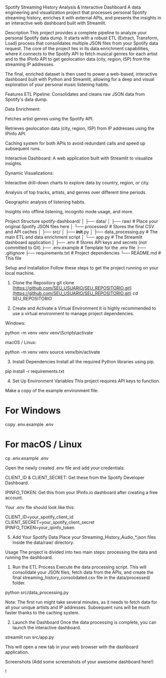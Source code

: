 Spotify Streaming History Analysis & Interactive Dashboard
A data engineering and visualization project that processes personal Spotify streaming history, enriches it with external APIs, and presents the insights in an interactive web dashboard built with Streamlit.

Description
This project provides a complete pipeline to analyze your personal Spotify data dump. It starts with a robust ETL (Extract, Transform, Load) process that consolidates multiple JSON files from your Spotify data request. The core of the project lies in its data enrichment capabilities, where it connects to the Spotify API to fetch musical genres for each artist and to the IPinfo API to get geolocation data (city, region, ISP) from the streaming IP addresses.

The final, enriched dataset is then used to power a web-based, interactive dashboard built with Python and Streamlit, allowing for a deep and visual exploration of your personal music listening habits.

Features
ETL Pipeline: Consolidates and cleans raw JSON data from Spotify's data dump.

Data Enrichment:

Fetches artist genres using the Spotify API.

Retrieves geolocation data (city, region, ISP) from IP addresses using the IPinfo API.

Caching system for both APIs to avoid redundant calls and speed up subsequent runs.

Interactive Dashboard: A web application built with Streamlit to visualize insights.

Dynamic Visualizations:

Interactive drill-down charts to explore data by country, region, or city.

Analysis of top tracks, artists, and genres over different time periods.

Geographic analysis of listening habits.

Insights into offline listening, incognito mode usage, and more.

Project Structure
spotify-dashboard/
│
├── data/
│   ├── raw/                  # Place your original Spotify JSON files here
│   └── processed/            # Stores the final CSV and API caches
│
├── src/
│   ├── __init__.py
│   ├── data_processing.py    # The main ETL and data enrichment script
│   └── app.py                # The Streamlit dashboard application
│
├── .env                      # Stores API keys and secrets (not committed to Git)
├── .env.example              # Template for the .env file
├── .gitignore
├── requirements.txt          # Project dependencies
└── README.md                 # This file


Setup and Installation
Follow these steps to get the project running on your local machine.

1. Clone the Repository
git clone [https://github.com/SEU_USUARIO/SEU_REPOSITORIO.git](https://github.com/SEU_USUARIO/SEU_REPOSITORIO.git)
cd SEU_REPOSITORIO


2. Create and Activate a Virtual Environment
It is highly recommended to use a virtual environment to manage project dependencies.

Windows:

python -m venv venv
venv\Scripts\activate


macOS / Linux:

python -m venv venv
source venv/bin/activate


3. Install Dependencies
Install all the required Python libraries using pip.

pip install -r requirements.txt


4. Set Up Environment Variables
This project requires API keys to function.

Make a copy of the example environment file:

# For Windows
copy .env.example .env

# For macOS / Linux
cp .env.example .env


Open the newly created .env file and add your credentials:

CLIENT_ID & CLIENT_SECRET: Get these from the Spotify Developer Dashboard.

IPINFO_TOKEN: Get this from your IPinfo.io dashboard after creating a free account.

Your .env file should look like this:

CLIENT_ID=your_spotify_client_id
CLIENT_SECRET=your_spotify_client_secret
IPINFO_TOKEN=your_ipinfo_token


5. Add Your Spotify Data
Place your Streaming_History_Audio_*.json files inside the data/raw/ directory.

Usage
The project is divided into two main steps: processing the data and running the dashboard.

1. Run the ETL Process
Execute the data processing script. This will consolidate your JSON files, fetch data from the APIs, and create the final streaming_history_consolidated.csv file in the data/processed/ folder.

python src/data_processing.py


Note: The first run might take several minutes, as it needs to fetch data for all your unique artists and IP addresses. Subsequent runs will be much faster thanks to the caching system.

2. Launch the Dashboard
Once the data processing is complete, you can launch the interactive dashboard.

streamlit run src/app.py


This will open a new tab in your web browser with the dashboard application.

Screenshots
(Add some screenshots of your awesome dashboard here!)

!